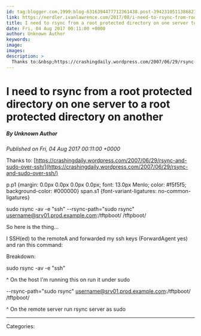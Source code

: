 ```yaml
---
id: tag:blogger.com,1999:blog-6316394477712361438.post-3942310511386827254
link: https://nerdler.ivanlawrence.com/2017/08/i-need-to-rsync-from-root-protected.html
title: I need to rsync from a root protected directory on one server to a root protected directory on another
date: Fri, 04 Aug 2017 00:11:00 +0000
author: Unknown Author
keywords: 
image: 
images: 
description: >
  Thanks to:&nbsp;https://crashingdaily.wordpress.com/2007/06/29/rsync-and-sudo-over-ssh/ p.p1 {margin: 0.0px 0.0px 0.0px 0.0px; font: 13.0px Menlo; color: #f5f5f5; background-color: #000000} span.s1 {font-variant-ligatures: no-common-ligatures} sudo rsync -av -e "ssh" --rsync-path="sudo rsync" username@srv01.prod.example.com:/tftpboot/ /tftpboot/ So here is the thing... I SSH(ed) to the remoteA and forwarded my ssh keys (ForwardAgent yes) and ran this command: Breakdown: sudo rsync -av -e "ssh"&nbsp; ^ On the host
---
```

# I need to rsync from a root protected directory on one server to a root protected directory on another
##### By Unknown Author
_Published on Fri, 04 Aug 2017 00:11:00 +0000_

  
Thanks to: [https://crashingdaily.wordpress.com/2007/06/29/rsync-and-sudo-over-ssh/](https://crashingdaily.wordpress.com/2007/06/29/rsync-and-sudo-over-ssh/)  
  
p.p1 {margin: 0.0px 0.0px 0.0px 0.0px; font: 13.0px Menlo; color: #f5f5f5; background-color: #000000} span.s1 {font-variant-ligatures: no-common-ligatures}  

sudo rsync -av -e "ssh" --rsync-path="sudo rsync" username@srv01.prod.example.com:/tftpboot/ /tftpboot/

  

So here is the thing...

  

I SSH(ed) to the remoteA and forwarded my ssh keys (ForwardAgent yes) and ran this command:

  

Breakdown:

sudo rsync -av -e "ssh" 

^ On the host I'm running this on run it under sudo

\--rsync-path="sudo rsync" username@srv01.prod.example.com:/tftpboot/ /tftpboot/

^ On the remote server run rsync server as sudo

---
Categories: 